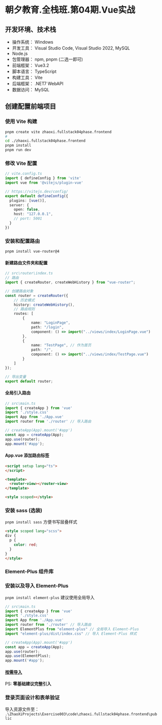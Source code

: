 # 朝夕教育.全栈班.第04期.Vue实战

## 开发环境、技术栈

- 操作系统： Windows
- 开发工具： Visual Studio Code, Visual Studio 2022, MySQL
- Node.js
- 包管理器： npm, pnpm (二选一即可)
- 前端框架： Vue3.2
- 脚本语言： TypeScript
- 构建工具： Vite
- 后端框架： .NET7 WebAPI
- 数据访问： MySQL

## 创建配置前端项目

### 使用 Vite 构建

```bash
pnpm create vite zhaoxi.fullstack04phase.frontend
#
cd ./zhaoxi.fullstack04phase.frontend
pnpm install
pnpm run dev
```

### 修改 Vite 配置

```ts
// vite.config.ts
import { defineConfig } from 'vite'
import vue from '@vitejs/plugin-vue'

// https://vitejs.dev/config/
export default defineConfig({
  plugins: [vue()],
  server: {
    open: false,
    host: "127.0.0.1",
    // port: 5001
  }
})
```

### 安装和配置路由

`pnpm install vue-router@4`  

#### 新建路由文件夹和配置

```ts
// src\router\index.ts
// 路由
import { createRouter, createWebHistory } from "vue-router";

// 创建路由对象
const router = createRouter({
    // 历史模式
    history: createWebHistory(),
    // 路由规则
    routes: [
        {
            name: "LoginPage",
            path: "/login",
            component: () => import("../views/index/LoginPage.vue")
        },
        {
            name: "TestPage", // 作为首页
            path: "/",
            component: () => import("../views/index/TestPage.vue")
        }
    ]
});

// 导出变量
export default router;
```

#### 全局引入路由

```ts
// src\main.ts
import { createApp } from 'vue'
import './style.css'
import App from './App.vue'
import router from './router' // 导入路由

// createApp(App).mount('#app')
const app = createApp(App);
app.use(router);
app.mount('#app');
```

#### App.vue 添加路由标签

```html
<script setup lang="ts">
</script>

<template>
  <router-view></router-view>
</template>

<style scoped></style>
```

### 安装 sass (选装)

`pnpm install sass` 方便书写层叠样式

```html
<style scoped lang="scss">
div {
  p {
    color: red;
  }
}
</style>
```

### Element-Plus 组件库

### 安装以及导入 Element-Plus

`pnpm install element-plus` 建议使用全局导入

```ts
// src\main.ts
import { createApp } from 'vue'
import './style.css'
import App from './App.vue'
import router from './router' // 导入路由
import ElementPlus from "element-plus" // 全局导入 Element-Plus
import "element-plus/dist/index.css" // 导入 Element-Plus 样式

// createApp(App).mount('#app')
const app = createApp(App);
app.use(router);
app.use(ElementPlus);
app.mount('#app');
```

#### [按需导入](https://element-plus.org/zh-CN/guide/quickstart.html#%E6%8C%89%E9%9C%80%E5%AF%BC%E5%85%A5)

PS: **零基础建议完整引入**

### 登录页面设计和表单验证

导入资源文件至： `.\ZhaoXiProjects\Exercise003\code\zhaoxi.fullstack04phase.frontend\public`
